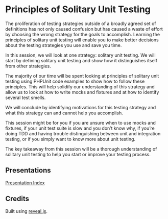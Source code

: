 # Principles of Solitary Unit Testing

The proliferation of testing strategies outside of a broadly agreed set of definitions has not only caused confusion but has caused a waste of effort by choosing the wrong strategy for the goals to accomplish. Learning the principles of solitary unit testing will enable you to make better decisions about the testing strategies you use and save you time.

In this session, we will look at one strategy: solitary unit testing. We will start by defining solitary unit testing and show how it distinguishes itself from other strategies.

The majority of our time will be spent looking at principles of solitary unit testing using PHPUnit code examples to show how to follow these principles. This will help solidify our understanding of this strategy and allow us to look at how to write mocks and fixtures and at how to identify several test smells.

We will conclude by identifying motivations for this testing strategy and what this strategy can and cannot help you accomplish.

This session might be for you if you are unsure when to use mocks and fixtures, if your unit test suite is slow and you don’t know why, if you’re doing TDD and having trouble distinguishing between unit and integration testing, or if you simply want to know more about unit testing.

The key takeaway from this session will be a thorough understanding of solitary unit testing to help you start or improve your testing process.

## Presentations

[Presentation Index](//josephdpurcell.github.io/principles-of-solitary-unit-testing/)

## Credits

Built using [reveal.js](https://github.com/hakimel/reveal.js).

